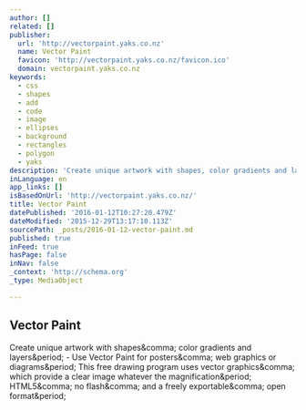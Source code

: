 ```yaml
---
author: []
related: []
publisher:
  url: 'http://vectorpaint.yaks.co.nz'
  name: Vector Paint
  favicon: 'http://vectorpaint.yaks.co.nz/favicon.ico'
  domain: vectorpaint.yaks.co.nz
keywords:
  - css
  - shapes
  - add
  - code
  - image
  - ellipses
  - background
  - rectangles
  - polygon
  - yaks
description: 'Create unique artwork with shapes, color gradients and layers. - Use Vector Paint for posters, web graphics or diagrams. This free drawing program uses vector graphics, which provide a clear image whatever the magnification. HTML5, no flash, and a freely exportable, open format.'
inLanguage: en
app_links: []
isBasedOnUrl: 'http://vectorpaint.yaks.co.nz/'
title: Vector Paint
datePublished: '2016-01-12T10:27:20.479Z'
dateModified: '2015-12-29T13:17:10.113Z'
sourcePath: _posts/2016-01-12-vector-paint.md
published: true
inFeed: true
hasPage: false
inNav: false
_context: 'http://schema.org'
_type: MediaObject

---
```

<article style=""><h1>Vector Paint</h1><p>Create unique artwork with shapes&amp;comma; color gradients and layers&amp;period; - Use Vector Paint for posters&amp;comma; web graphics or diagrams&amp;period; This free drawing program uses vector graphics&amp;comma; which provide a clear image whatever the magnification&amp;period; HTML5&amp;comma; no flash&amp;comma; and a freely exportable&amp;comma; open format&amp;period;</p></article>